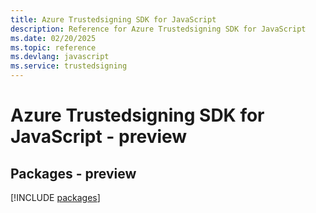 ```yaml
---
title: Azure Trustedsigning SDK for JavaScript
description: Reference for Azure Trustedsigning SDK for JavaScript
ms.date: 02/20/2025
ms.topic: reference
ms.devlang: javascript
ms.service: trustedsigning
---
```

# Azure Trustedsigning SDK for JavaScript - preview
## Packages - preview
[!INCLUDE [packages](trustedsigning-index.md)]